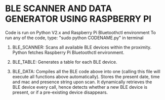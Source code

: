 # BLE SCANNER AND DATA GENERATOR USING RASPBERRY PI

Code is run on Python V2.x and Raspberry Pi Bluetoothctl environment
To run any of the code, type: "sudo python CODENAME.py" in terminal

1. BLE_SCANNER: Scans all available BLE devices within the proximity. Python fetches
   Raspberry Pi Bluetoothctl environment.
   
2. BLE_TABLE: Generates a table for each BLE device. 

3. BLE_DATA: Compiles all the BLE code above into one (calling this file will execute all functions above automatically).
   Stores the present date, time and mac and presence string upon scan. It dynamically retrieves the BLE device every call,
   hence detects whether a new BLE device is present, or if a pre-existing device disappears.
   
   
   
